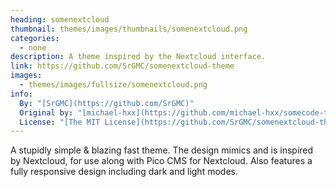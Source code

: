 ```yaml
---
heading: somenextcloud
thumbnail: themes/images/thumbnails/somenextcloud.png
categories:
  - none
description: A theme inspired by the Nextcloud interface.
link: https://github.com/SrGMC/somenextcloud-theme
images:
  - themes/images/fullsize/somenextcloud.png
info:
  By: "[SrGMC](https://github.com/SrGMC)"
  Original by: "[michael-hxx](https://github.com/michael-hxx/somecode-theme)"
  License: "[The MIT License](https://github.com/SrGMC/somenextcloud-theme/blob/master/LICENSE)"
---
```


A stupidly simple & blazing fast theme. The design mimics and is inspired by Nextcloud, for use along with Pico CMS for Nextcloud. Also features a fully responsive design including dark and light modes.
